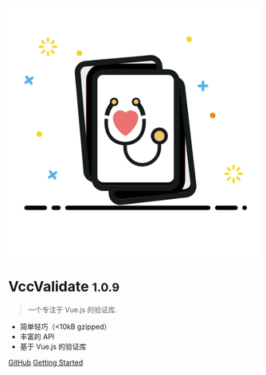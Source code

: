![logo](_media/icon.svg)

# VccValidate <small>1.0.9</small>

> 一个专注于 Vue.js 的验证库.

- 简单轻巧（<10kB gzipped）
- 丰富的 API
- 基于 Vue.js 的验证库

[GitHub](https://github.com/dev-zl/VccValidate)
[Getting Started](#简介)
